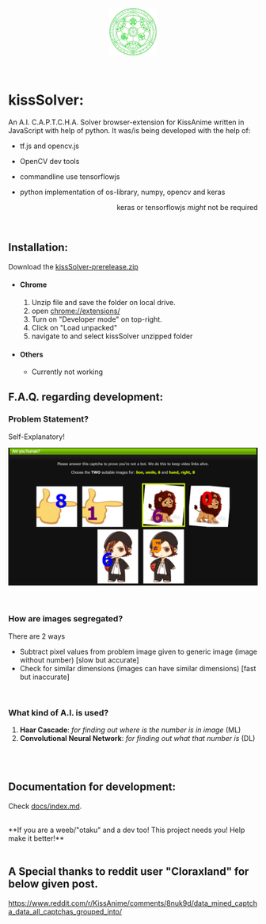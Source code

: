 <p align="center">
    <img src="/assets/fav-96.png">
</p>

<br>

# kissSolver:
An A.I. C.A.P.T.C.H.A. Solver browser-extension for KissAnime written in JavaScript with help of python. It was/is being developed with the help of:

- tf.js and opencv.js

- OpenCV dev tools

- commandline use tensorflowjs 

- python implementation of os-library, numpy, opencv and keras
<p align='right'>keras or tensorflowjs <i>might</i> not be required</p>

<br>

## Installation:

Download the [kissSolver-prerelease.zip](https://github.com/ra101/kissSolver/files/3552801/kissSolver-prerelease.zip)

- #### Chrome

  1. Unzip file and save the folder on local drive.
  2. open [chrome://extensions/](chrome://extensions/)
  3. Turn on "Developer mode" on top-right.
  4. Click on "Load unpacked"
  5. navigate to and select kissSolver unzipped folder

- #### Others

  - Currently not working

    

## F.A.Q. regarding development:



### Problem Statement?

Self-Explanatory!

![kissanime.ru/Special/AreYouHuman2?reUrl=](./assets/problemStatement.png)

<br>

### How are images segregated?

There are 2 ways 

- Subtract pixel values from problem image given to generic image (image without number) [slow but accurate]
- Check for similar dimensions (images can have similar dimensions) [fast but inaccurate]

<br>

### What kind of A.I. is used?

1. **Haar Cascade**: *for finding out where is the number is in image* (ML)
2. **Convolutional Neural Network**: *for finding out what that number is* (DL)


<br><br>

## Documentation for development:

Check [docs/index.md](docs/index.md).


<br>
**If you are a weeb/"otaku" and a dev too! This project needs you! Help make it better!**
<br><br>

## A Special thanks to reddit user "Cloraxland" for below given post.
https://www.reddit.com/r/KissAnime/comments/8nuk9d/data_mined_captcha_data_all_captchas_grouped_into/
